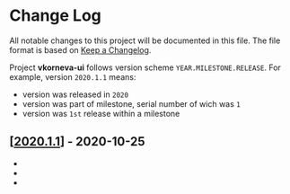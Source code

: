 # Change Log

All notable changes to this project will be documented in this file.
The file format is based on [Keep a Changelog](http://keepachangelog.com/).

Project **vkorneva-ui** follows version scheme `YEAR.MILESTONE.RELEASE`. For example, version `2020.1.1` means:

- version was released in `2020`
- version was part of milestone, serial number of wich was `1`
- version was `1st` release within a milestone

## [[2020.1.1]()] - 2020-10-25
-
-
-
